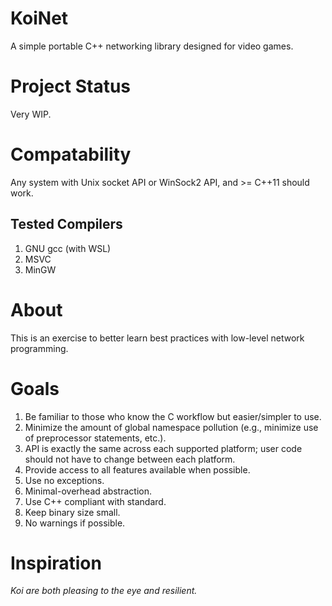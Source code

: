 # KoiNet
A simple portable C++ networking library designed for video games.

# Project Status
Very WIP.

# Compatability
Any system with Unix socket API or WinSock2 API, and >= C++11 should work.
## Tested Compilers
1. GNU gcc (with WSL)
2. MSVC
3. MinGW

# About
This is an exercise to better learn best practices with low-level network programming.

# Goals
1. Be familiar to those who know the C workflow but easier/simpler to use.
2. Minimize the amount of global namespace pollution (e.g., minimize use of preprocessor statements, etc.).
3. API is exactly the same across each supported platform; user code should not have to change between each platform.
4. Provide access to all features available when possible.
5. Use no exceptions.
6. Minimal-overhead abstraction.
7. Use C++ compliant with standard.
8. Keep binary size small.
9. No warnings if possible.

# Inspiration
*Koi are both pleasing to the eye and resilient.*
